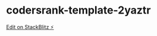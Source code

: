 # codersrank-template-2yaztr

[Edit on StackBlitz ⚡️](https://stackblitz.com/edit/codersrank-template-2yaztr)